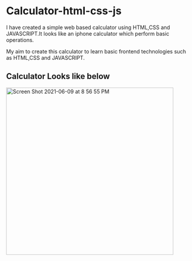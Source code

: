 # Calculator-html-css-js

I have created a simple web based calculator using HTML,CSS and JAVASCRIPT.It looks like an iphone calculator which perform basic operations.

My aim to create this calculator to learn basic frontend technologies such as HTML,CSS and JAVASCRIPT.

## Calculator Looks like below

<img width="451" alt="Screen Shot 2021-06-09 at 8 56 55 PM" src="https://user-images.githubusercontent.com/25082052/121462757-f5f0a200-c965-11eb-94a8-47e79b88dcf0.png">


